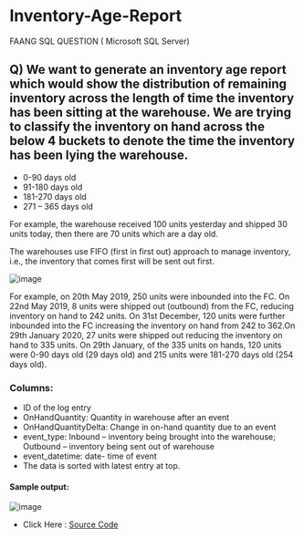 # Inventory-Age-Report
FAANG SQL QUESTION ( Microsoft SQL Server)

## Q) We want to generate an inventory age report which would show the distribution of remaining inventory across the length of time the inventory has been sitting at the warehouse. We are trying to classify the inventory on hand across the below 4 buckets to denote the time the inventory has been lying the warehouse.

- 0-90 days old 
- 91-180 days old
- 181-270 days old
- 271 – 365 days old

For example, the warehouse received 100 units yesterday and shipped 30 units today, then there are 70 units which are a day old.

The warehouses use FIFO (first in first out) approach to manage inventory, i.e., the inventory that comes first will be sent out first. 
 
![image](https://github.com/user-attachments/assets/ed954417-e0a0-4aee-ab73-ee16cd4f7538)

For example, on 20th May 2019, 250 units were inbounded into the FC. On 22nd May 2019, 8 units were shipped out (outbound) from the FC, reducing inventory on hand to 242 units. On 31st December, 120 units were further inbounded into the FC increasing the inventory on hand from 242 to 362.On 29th January 2020, 27 units were shipped out reducing the inventory on hand to 335 units.
On 29th January, of the 335 units on hands, 120 units were 0-90 days old (29 days old) and 215 units were 181-270 days old (254 days old).

### Columns:
- ID of the log entry
- OnHandQuantity: Quantity in warehouse after an event
- OnHandQuantityDelta: Change in on-hand quantity due to an event
- event_type: Inbound – inventory being brought into the warehouse; Outbound – inventory being sent out of warehouse
- event_datetime: date- time of event
- The data is sorted with latest entry at top.

#### Sample output:

![image](https://github.com/user-attachments/assets/1675b72c-028c-44b1-8bc8-665cae58a95c)

- Click Here : [Source Code](https://github.com/Mahendra710/Inventory-Age-Report/blob/main/InvAgeReport.sql)



